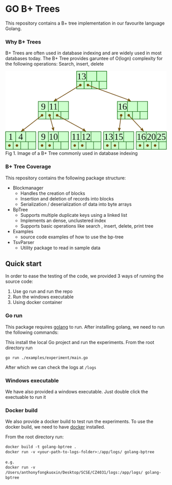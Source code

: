 # GO B+ Trees

This repository contains a B+ tree implementation in our favourite language Golang.

### Why B+ Trees
B+ Trees are often used in database indexing and are widely used in most databases today. The B+ Tree provides garuntee of O(logn) complexity for the following operations: Search, insert, delete

![image](./assets/b-plus-tree.png)
Fig 1. Image of a B+ Tree commonly used in database indexing

### B+ Tree Coverage

This repository contains the following package structure:

- Blockmanager
  - Handles the creation of blocks
  - Insertion and deletion of records into blocks
  - Serialization / deserialization of data into byte arrays
- BpTree
  - Supports multiple duplicate keys using a linked list
  - Implements an dense, unclustered index
  - Supports basic operations like search , insert, delete, print tree
- Examples
  - source code examples of how to use the bp-tree
- TsvParser
  - Utility package to read in sample data

## Quick start
In order to ease the testing of the code, we provided 3 ways of running the source code:

1. Use go run and run the repo
2. Run the windows executable
3. Using docker container


### Go run

This package requires [golang](https://golang.org/) to run. After installing golang, we need to run the following commands:

This install the local Go project and run the experiments. From the root directory run
~~~
go run ./examples/experiment/main.go
~~~

After which we can check the logs at `/logs`

### Windows executable

We have also provided a windows executable. Just double click the exectuable to run it

### Docker build

We also provide a docker build to test run the experiments. To use the docker build, we need to have [docker](https://www.docker.com/products/docker-desktop) installed.

From the root directory run:
~~~
docker build -t golang-bptree .
docker run -v <your-path-to-logs-folder>:/app/logs/ golang-bptree 

e.g.
docker run -v /Users/anthonyfongkuoxin/Desktop/SCSE/CZ4031/logs:/app/logs/ golang-bptree 
~~~


